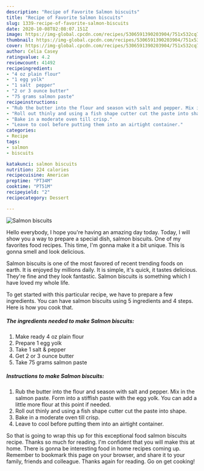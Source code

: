```yaml
---
description: "Recipe of Favorite Salmon biscuits"
title: "Recipe of Favorite Salmon biscuits"
slug: 1339-recipe-of-favorite-salmon-biscuits
date: 2020-10-08T02:08:07.151Z
image: https://img-global.cpcdn.com/recipes/5306591390203904/751x532cq70/salmon-biscuits-recipe-main-photo.jpg
thumbnail: https://img-global.cpcdn.com/recipes/5306591390203904/751x532cq70/salmon-biscuits-recipe-main-photo.jpg
cover: https://img-global.cpcdn.com/recipes/5306591390203904/751x532cq70/salmon-biscuits-recipe-main-photo.jpg
author: Celia Casey
ratingvalue: 4.2
reviewcount: 41492
recipeingredient:
- "4 oz plain flour"
- "1 egg yolk"
- "1 salt  pepper"
- "2 or 3 ounce butter"
- "75 grams salmon paste"
recipeinstructions:
- "Rub the butter into the flour and season with salt and pepper. Mix in the salmon paste. Form into a stiffish paste with the egg yolk. You can add a little more flour at this point if needed."
- "Roll out thinly and using a fish shape cutter cut the paste into shape."
- "Bake in a moderate oven till crisp."
- "Leave to cool before putting them into an airtight container."
categories:
- Recipe
tags:
- salmon
- biscuits

katakunci: salmon biscuits 
nutrition: 224 calories
recipecuisine: American
preptime: "PT34M"
cooktime: "PT51M"
recipeyield: "2"
recipecategory: Dessert

---
```



![Salmon biscuits](https://img-global.cpcdn.com/recipes/5306591390203904/751x532cq70/salmon-biscuits-recipe-main-photo.jpg)

Hello everybody, I hope you're having an amazing day today. Today, I will show you a way to prepare a special dish, salmon biscuits. One of my favorites food recipes. This time, I'm gonna make it a bit unique. This is gonna smell and look delicious.

Salmon biscuits is one of the most favored of recent trending foods on earth. It is enjoyed by millions daily. It is simple, it's quick, it tastes delicious. They're fine and they look fantastic. Salmon biscuits is something which I have loved my whole life.




To get started with this particular recipe, we have to prepare a few ingredients. You can have salmon biscuits using 5 ingredients and 4 steps. Here is how you cook that.

<!--inarticleads1-->

##### The ingredients needed to make Salmon biscuits:

1. Make ready 4 oz plain flour
1. Prepare 1 egg yolk
1. Take 1 salt &amp; pepper
1. Get 2 or 3 ounce butter
1. Take 75 grams salmon paste




<!--inarticleads2-->

##### Instructions to make Salmon biscuits:

1. Rub the butter into the flour and season with salt and pepper. Mix in the salmon paste. Form into a stiffish paste with the egg yolk. You can add a little more flour at this point if needed.
1. Roll out thinly and using a fish shape cutter cut the paste into shape.
1. Bake in a moderate oven till crisp.
1. Leave to cool before putting them into an airtight container.




So that is going to wrap this up for this exceptional food salmon biscuits recipe. Thanks so much for reading. I'm confident that you will make this at home. There is gonna be interesting food in home recipes coming up. Remember to bookmark this page on your browser, and share it to your family, friends and colleague. Thanks again for reading. Go on get cooking!
